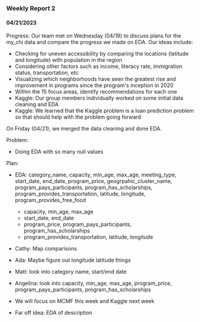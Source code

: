 ### Weekly Report 2
#### 04/21/2023

Progress:
Our team met on Wednesday (04/19) to discuss plans for the my_chi data and compare the progress we made on EDA. Our ideas include:
- Checking for uneven accessibility by comparing the locations (latitude and longitude) with population in the region
- Considering other factors such as income, literacy rate, immigration status, transportation, etc
- Visualizing which neighborhoods have seen the greatest rise and improvement in programs since the program's inception in 2020
- Within the 15 focus areas, identify recommendations for each one
- Kaggle: Our group members individually worked on some initial data cleaning and EDA
- Kaggle: We learned that the Kaggle problem is a loan prediction problem so that should help with the problem going forward

On Friday (04/21), we merged the data cleaning and done EDA. 

Problem:
- Doing EDA with so many null values

Plan:
- EDA: category_name, capacity, min_age, max_age, meeting_type, start_date, end_date, program_price, geogrpahic_cluster_name, program_pays_participants, program_has_scholarships, program_provides_transportation, latitude, longitude, program_provides_free_food
  -   capacity, min_age, max_age
  -   start_date, end_date
  -   program_price, program_pays_participants, program_has_scholarships
  -   program_provides_transportation, latitude, longitude
- Cathy: Map comparisons
- Ada: Maybe figure out longitude latitude things
- Matt: look into category name, start/end date
- Angelina: look into capacity, min_age, max_age, program_price, program_pays_participants, program_has_scholarships
- We will focus on MCMF this week and Kaggle next week

- Far off idea: EDA of description


